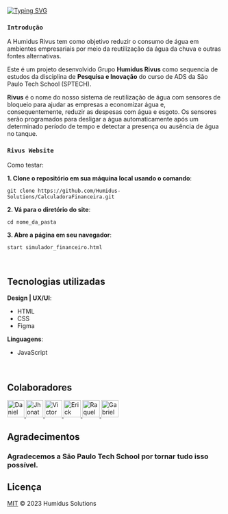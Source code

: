 <!-- # [Rivus](https://github.com/Humidus-Solutions/)-->
[![Typing SVG](https://readme-typing-svg.demolab.com?font=Fira+Code&pause=1000&width=435&lines=Humudis+Solutions)](https://git.io/typing-svg)

### `Introdução`

A Humidus Rivus tem como objetivo reduzir o consumo de água em ambientes empresariais por meio da reutilização da água da chuva e outras fontes alternativas.
 
Este é um projeto desenvolvido Grupo <b>Humidus Rivus</b> como sequencia de estudos da disciplina de <b>Pesquisa e Inovação</b> do curso de ADS da São Paulo Tech School (SPTECH).

**Rivus** é o nome do nosso sistema de reutilização de água com sensores de bloqueio para ajudar as empresas a economizar água e, consequentemente, reduzir as despesas com água e esgoto. Os sensores serão programados para desligar a água automaticamente após um determinado período de tempo e detectar a presença ou ausência de água no tanque.

### `Rivus Website`
Como testar:

**1. Clone o repositório em sua máquina local usando o comando**: 
```
git clone https://github.com/Humidus-Solutions/CalculadoraFinanceira.git
```

**2. Vá para o diretório do site**:
```
cd nome_da_pasta
```
    
**3. Abre a página em seu navegador**:
```
start simulador_financeiro.html
```

<br>

## Tecnologias utilizadas
**Design | UX/UI**:
 * HTML
 * CSS
 * Figma

**Linguagens**:
 * JavaScript
    
<br>

## Colaboradores
<!--
Template:
---------
<a href="https://github.com/____" target="_blank" title="____">
  <img src="https://github.com/____.png?size=40" height="40" width="40" alt="____" />
</a>
Instructions:
-------------
1. Copy the template and paste it below.
2. Replace the four "____" strings with the contributor's GitHub username.
Note: I specified the avatars using HTML because, when I did so using Markdown,
      only the _custom_ avatars appeared at the size I specified via the URL
      (e.g. 40px squared, for `https://github.com/gitname.png?size=40`);
      the GitHub-generated avatars seemed to ignore the size parameter and,
      instead, appear at their full size (approximately 420px squared).
      By using HTML, I can force _both_ types to appear at 40px squared.
-->

<a href="https://github.com/danielvor" target="_blank" title="Daniel Rodrigues">
<img src="https://github.com/danielvor.png?size=40" height="40" width="40" alt="Daniel Rodrigues" />
</a>

<a href="https://github.com/jhonathaGC" target="_blank" title="Jhonatha Carneiro">
  <img src="https://github.com/jhonathaGC.png?size=40" height="40" width="40" alt="Jhonatha Carneiro" />
</a>

<a href="https://github.com/VictorBeralde" target="_blank" title="Victor Beralde">
  <img src="https://github.com/VictorBeralde.png?size=40" height="40" width="40" alt="Victor Beralde" />
</a>

<a href="https://github.com/erickNA2" target="_blank" title="Erick Araújo">
  <img src="https://github.com/erickNA2.png?size=40" height="40" width="40" alt="Erick Araújo" />
</a>

<a href="https://github.com/raquelmiyy" target="_blank" title="Raquel Guimarães">
  <img src="https://github.com/raquelmiyy.png?size=40" height="40" width="40" alt="Raquel Guimarães" />
</a>

<a href="https://github.com/Gabriel-N-Freitas" target="_blank" title="Gabriel Freitas">
  <img src="https://github.com/Gabriel-N-Freitas.png?size=40" height="40" width="40" alt="Gabriel Freitas" />
</a>


## Agradecimentos

### Agradecemos a São Paulo Tech School por tornar tudo isso possível. 


## Licença

[MIT](LICENSE) © 2023 Humidus Solutions 
